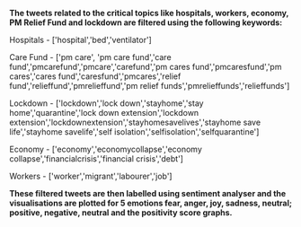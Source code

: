 <b>The tweets related to the critical topics like hospitals, workers, economy, PM Relief Fund and lockdown are filtered using the following keywords:</b>


Hospitals - ['hospital','bed','ventilator']

Care Fund - ['pm care', 'pm care fund','care fund','pmcarefund','pmcare','carefund','pm cares fund','pmcaresfund','pm cares','cares fund','caresfund','pmcares','relief fund','relieffund','pmrelieffund','pm relief funds','pmrelieffunds','relieffunds']

Lockdown - ['lockdown','lock down','stayhome','stay home','quarantine','lock down extension','lockdown extension','lockdownextension','stayhomesavelives','stayhome save life','stayhome savelife','self isolation','selfisolation','selfquarantine']

Economy - ['economy','economycollapse','economy collapse','financialcrisis','financial crisis','debt']

Workers - ['worker','migrant','labourer','job']

<b>These filtered tweets are then labelled using sentiment analyser and the visualisations are plotted for 5 emotions fear, anger, joy, sadness, neutral; positive, negative, neutral and the positivity score graphs.</b>
